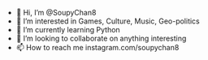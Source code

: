 - 👋 Hi, I’m @SoupyChan8
- 👀 I’m interested in Games, Culture, Music, Geo-politics
- 🌱 I’m currently learning Python
- 💞️ I’m looking to collaborate on anything interesting
- 📫 How to reach me instagram.com/soupychan8

<!---
SoupyChan8/SoupyChan8 is a ✨ special ✨ repository because its `README.md` (this file) appears on your GitHub profile.
You can click the Preview link to take a look at your changes.
--->
